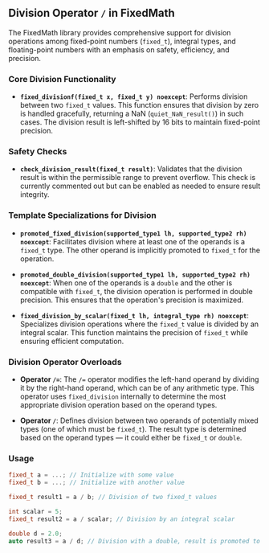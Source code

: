 ## Division Operator `/` in FixedMath

The FixedMath library provides comprehensive support for division operations among fixed-point numbers (`fixed_t`), integral types, and floating-point numbers with an emphasis on safety, efficiency, and precision.

### Core Division Functionality

- **`fixed_divisionf(fixed_t x, fixed_t y) noexcept`**: Performs division between two `fixed_t` values. This function ensures that division by zero is handled gracefully, returning a NaN (`quiet_NaN_result()`) in such cases. The division result is left-shifted by 16 bits to maintain fixed-point precision.

### Safety Checks

- **`check_division_result(fixed_t result)`**: Validates that the division result is within the permissible range to prevent overflow. This check is currently commented out but can be enabled as needed to ensure result integrity.

### Template Specializations for Division

- **`promoted_fixed_division(supported_type1 lh, supported_type2 rh) noexcept`**: Facilitates division where at least one of the operands is a `fixed_t` type. The other operand is implicitly promoted to `fixed_t` for the operation.

- **`promoted_double_division(supported_type1 lh, supported_type2 rh) noexcept`**: When one of the operands is a `double` and the other is compatible with `fixed_t`, the division operation is performed in double precision. This ensures that the operation's precision is maximized.

- **`fixed_division_by_scalar(fixed_t lh, integral_type rh) noexcept`**: Specializes division operations where the `fixed_t` value is divided by an integral scalar. This function maintains the precision of `fixed_t` while ensuring efficient computation.

### Division Operator Overloads

- **Operator `/=`**: The `/=` operator modifies the left-hand operand by dividing it by the right-hand operand, which can be of any arithmetic type. This operator uses `fixed_division` internally to determine the most appropriate division operation based on the operand types.

- **Operator `/`**: Defines division between two operands of potentially mixed types (one of which must be `fixed_t`). The result type is determined based on the operand types — it could either be `fixed_t` or `double`.

### Usage

```cpp
fixed_t a = ...; // Initialize with some value
fixed_t b = ...; // Initialize with another value

fixed_t result1 = a / b; // Division of two fixed_t values

int scalar = 5;
fixed_t result2 = a / scalar; // Division by an integral scalar

double d = 2.0;
auto result3 = a / d; // Division with a double, result is promoted to double

